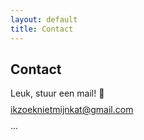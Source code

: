 ```yaml
---
layout: default
title: Contact
---
```


<section>
  <h1>Contact</h1>
<p>Leuk, stuur een mail! &#128578;</p>

<p style="line-height:0.5;"><a href="mailto:ikzoeknietmijnkat@gmail.com">ikzoeknietmijnkat<span class="at">@</span>gmail.com</a></p>


<p><span class="dots">...</span></p>
</section>

<div class="bottom">
  <div class="main-cat"></div>
  <div class="little-cat">
    <img src="{{ '/assets/images/little-cat.svg' | relative_url }}" alt="">
  </div> 
</div>
